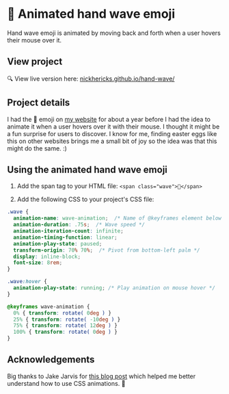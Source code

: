 # 👋 Animated hand wave emoji
Hand wave emoji is animated by moving back and forth when a user hovers their mouse over it.

## View project
 :mag: View live version here: [nickhericks.github.io/hand-wave/](https://nickhericks.github.io/hand-wave/)

## Project details
I had the 👋 emoji on [my website](https://nickhericks.com) for about a year before I had the idea to animate it when a user hovers over it with their mouse. I thought it might be a fun surprise for users to discover. I know for me, finding easter eggs like this on other websites brings me a small bit of joy so the idea was that this might do the same. :)

## Using the animated hand wave emoji
1. Add the span tag to your HTML file: `<span class="wave">👋</span>`

2. Add the following CSS to your project's CSS file:
```CSS
.wave {
  animation-name: wave-animation;  /* Name of @keyframes element below */
  animation-duration: .75s;  /* Wave speed */
  animation-iteration-count: infinite;
  animation-timing-function: linear;
  animation-play-state: paused;
  transform-origin: 70% 70%;  /* Pivot from bottom-left palm */
  display: inline-block;
  font-size: 8rem;
}

.wave:hover {
  animation-play-state: running; /* Play animation on mouse hover */
}

@keyframes wave-animation {
  0% { transform: rotate( 0deg ) }
  25% { transform: rotate( -10deg ) }
  75% { transform: rotate( 12deg ) }
  100% { transform: rotate( 0deg ) }
}
```

## Acknowledgements
Big thanks to Jake Jarvis for [this blog post](https://jarv.is/notes/css-waving-hand-emoji/)
which helped me better understand how to use CSS animations. :raised_hands: